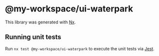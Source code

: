 # @my-workspace/ui-waterpark

This library was generated with [Nx](https://nx.dev).

## Running unit tests

Run `nx test @my-workspace/ui-waterpark` to execute the unit tests via [Jest](https://jestjs.io).
